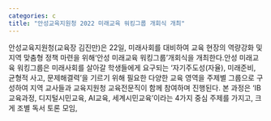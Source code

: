 ```yaml
---
categories: c
title: "안성교육지원청 2022 미래교육 워킹그룹 개회식 개최"
---
```

안성교육지원청(교육장 김진만)은 22일, 미래사회를 대비하여 교육 현장의 역량강화 및 지역 맞춤형 정책 마련을 위해‘안성 미래교육 워킹그룹’개회식을 개최한다.안성 미래교육 워킹그룹은 미래사회를 살아갈 학생들에게 요구되는 ‘자기주도성(자율), 미래준비, 균형적 사고, 문제해결력’을 기르기 위해 필요한 다양한 교육 영역을 주제별 그룹으로 구성하여 지역 교사들과 교육지원청 교육전문직이 함께 참여하며 진행된다. 본 과정은 ‘IB교육과정, 디지털시민교육, AI교육, 세계시민교육’이라는 4가지 중심 주제를 가지고, 크게 조별 독서 토론 모임,